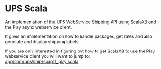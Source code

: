 UPS Scala
========

An implementation of the UPS WebService [Shipping API](https://www.ups.com/upsdeveloperkit/downloadresource?loc=en_US) using [ScalaXB](http://scalaxb.org/) and the Play async webservice client.

It gives an implementation on how to handle packages, get rates and also generate and display shipping labels.

If you are only interested in figuring out how to get [ScalaXB](http://scalaxb.org/) to use the Play webservice client you will want to jump to: [app/com/ups/ship/soap11_play.scala](https://github.com/salanki/upsscala/blob/master/app/com/ups/ship/soap11_play.scala)
